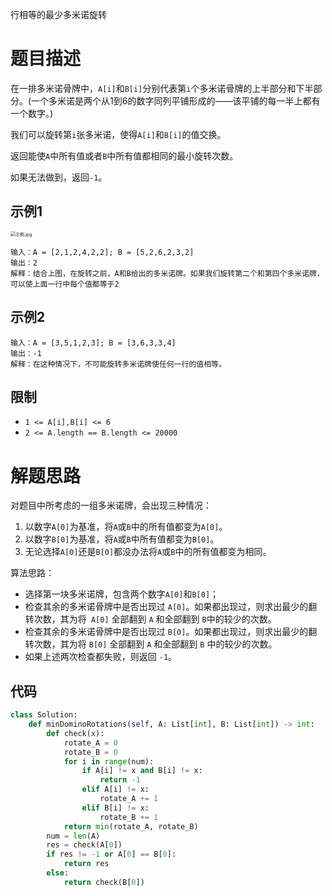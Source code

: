 行相等的最少多米诺旋转

# 题目描述

在一排多米诺骨牌中，`A[i]`和`B[i]`分别代表第`i`个多米诺骨牌的上半部分和下半部分。(一个多米诺是两个从1到6的数字同列平铺形成的——该平铺的每一半上都有一个数字。)

我们可以旋转第`i`张多米诺，使得`A[i]`和`B[i]`的值交换。

返回能使`A`中所有值或者`B`中所有值都相同的最小旋转次数。

如果无法做到，返回`-1`。

## 示例1

<img src="https://assets.leetcode-cn.com/aliyun-lc-upload/uploads/2019/03/08/domino.png" alt="示例.jpg" style="zoom: 50%;" />

```
输入：A = [2,1,2,4,2,2]; B = [5,2,6,2,3,2]
输出：2
解释：结合上图，在旋转之前，A和B给出的多米诺牌。如果我们旋转第二个和第四个多米诺牌，可以使上面一行中每个值都等于2
```

## 示例2

```
输入：A = [3,5,1,2,3]; B = [3,6,3,3,4]
输出：-1
解释：在这种情况下，不可能旋转多米诺牌使任何一行的值相等。
```

## 限制

- `1 <= A[i],B[i] <= 6`
- `2 <= A.length == B.length <= 20000`

# 解题思路

对题目中所考虑的一组多米诺牌，会出现三种情况：

1. 以数字`A[0]`为基准，将`A`或`B`中的所有值都变为`A[0]`。
2. 以数字`B[0]`为基准，将`A`或`B`中所有值都变为`B[0]`。
3. 无论选择`A[0]`还是`B[0]`都没办法将`A`或`B`中的所有值都变为相同。

算法思路：

- 选择第一块多米诺牌，包含两个数字`A[0]`和`B[0]`；
- 检查其余的多米诺骨牌中是否出现过 `A[0]`。如果都出现过，则求出最少的翻转次数，其为将` A[0]` 全部翻到 `A` 和全部翻到 `B`中的较少的次数。
- 检查其余的多米诺骨牌中是否出现过 `B[0]`。如果都出现过，则求出最少的翻转次数，其为将 `B[0]` 全部翻到 `A` 和全部翻到 `B` 中的较少的次数。
- 如果上述两次检查都失败，则返回 `-1`。

## 代码

```python
class Solution:        
    def minDominoRotations(self, A: List[int], B: List[int]) -> int:
        def check(x):
            rotate_A = 0
            rotate_B = 0
            for i in range(num):
                if A[i] != x and B[i] != x:
                    return -1
                elif A[i] != x:
                    rotate_A += 1
                elif B[i] != x:
                    rotate_B += 1
            return min(rotate_A, rotate_B)
        num = len(A)
        res = check(A[0])
        if res != -1 or A[0] == B[0]:
            return res
        else:
            return check(B[0])
```


